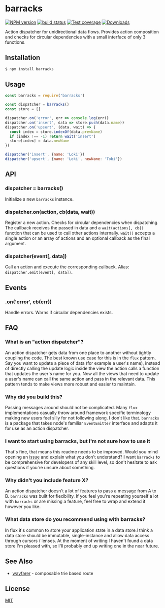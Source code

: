# barracks
[![NPM version][npm-image]][npm-url]
[![build status][travis-image]][travis-url]
[![Test coverage][coveralls-image]][coveralls-url]
[![Downloads][downloads-image]][downloads-url]

Action dispatcher for unidirectional data flows. Provides action composition
and checks for circular dependencies with a small interface of only 3
functions.

## Installation
```sh
$ npm install barracks
```

## Usage
````js
const barracks = require('barracks')

const dispatcher = barracks()
const store = []

dispatcher.on('error', err => console.log(err))
dispatcher.on('insert', data => store.push(data.name))
dispatcher.on('upsert', (data, wait) => {
  const index = store.indexOf(data.prevName)
  if (index !== -1) return wait('insert')
  store[index] = data.newName
})

dispatcher('insert', {name: 'Loki'})
dispatcher('upsert', {name: 'Loki', newName: 'Tobi'})
````

## API
### dispatcher = barracks()
Initialize a new `barracks` instance.

### dispatcher.on(action, cb(data, wait))
Register a new action. Checks for circular dependencies when dispatching.  The
callback receives the passed in data and a `wait(actions[, cb])` function that
can be used to call other actions internally. `wait()` accepts a single action
or an array of actions and an optional callback as the final argument.

### dispatcher(event[, data])
Call an action and execute the corresponding callback. Alias:
`dispatcher.emit(event[, data])`.

## Events
### .on('error', cb(err))
Handle errors. Warns if circular dependencies exists.

## FAQ
### What is an "action dispatcher"?
An action dispatcher gets data from one place to another without tightly
coupling the code. The best known use case for this is in the `flux` pattern.
Say you want to update a piece of data (for example a user's name), instead of
directly calling the update logic inside the view the action calls a function
that updates the user's name for you. Now all the views that need to update a
user's name can call the same action and pass in the relevant data.  This
pattern tends to make views more robust and easier to maintain.

### Why did you build this?
Passing messages around should not be complicated. Many `flux` implementations
casually throw around framework specific terminology making new users feel
silly for not following along. I don't like that. `barracks` is a package that
takes node's familiar `EventEmitter` interface and adapts it for use as an
action dispatcher.

### I want to start using barracks, but I'm not sure how to use it
That's fine, that means this readme needs to be improved. Would you mind
opening an [issue](https://github.com/yoshuawuyts/barracks/issues) and explain
what you don't understand?  I want `barracks` to be comprehensive for
developers of any skill level, so don't hesitate to ask questions if you're
unsure about something.

### Why didn't you include feature X?
An action dispatcher doesn't a lot of features to pass a message from A to B.
`barracks` was built for flexibility. If you feel you're repeating yourself a
lot with `barracks` or are missing a feature, feel free to wrap and extend it
however you like.

### What data store do you recommend using with barracks?
In flux it's common to store your application state in a data store.I think a
data store should be immutable, single-instance and allow data access through
cursors / lenses.  At the moment of writing I haven't found a data store I'm
pleased with, so I'll probably end up writing one in the near future.

## See Also
- [wayfarer](https://github.com/yoshuawuyts/wayfarer) -  composable trie based route

## License
[MIT](https://tldrlegal.com/license/mit-license)

[npm-image]: https://img.shields.io/npm/v/barracks.svg?style=flat-square
[npm-url]: https://npmjs.org/package/barracks
[travis-image]: https://img.shields.io/travis/yoshuawuyts/barracks/master.svg?style=flat-square
[travis-url]: https://travis-ci.org/yoshuawuyts/barracks
[coveralls-image]: https://img.shields.io/coveralls/yoshuawuyts/barracks.svg?style=flat-square
[coveralls-url]: https://coveralls.io/r/yoshuawuyts/barracks?branch=master
[downloads-image]: http://img.shields.io/npm/dm/barracks.svg?style=flat-square
[downloads-url]: https://npmjs.org/package/barracks

[flux]: http://facebook.github.io/react/blog/2014/05/06/flux.html
[browserify]: https://github.com/substack/node-browserify
